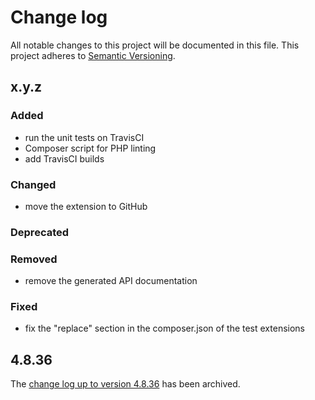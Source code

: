 # Change log

All notable changes to this project will be documented in this file.
This project adheres to [Semantic Versioning](https://semver.org/).

## x.y.z

### Added
- run the unit tests on TravisCI
- Composer script for PHP linting
- add TravisCI builds

### Changed
- move the extension to GitHub

### Deprecated

### Removed
- remove the generated API documentation

### Fixed
- fix the "replace" section in the composer.json of the test extensions

## 4.8.36

The [change log up to version 4.8.36](Documentation/changelog-archive.txt)
has been archived.
